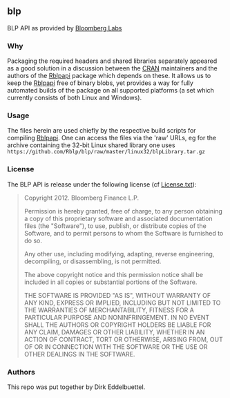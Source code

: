## blp

BLP API as provided by [Bloomberg Labs](http://www.bloomberglabs.com/api/libraries/)

### Why

Packaging the required headers and shared libraries separately appeared as a
good solution in a discussion between the [CRAN](http://cran.r-project.org)
maintainers and the authors of the [Rblpapi](https://github.com/Rblp/Rblpapi)
package which depends on these.  It allows us to keep the
[Rblpapi](https://github.com/Rblp/Rblpapi) free of binary blobs, yet provides
a way for fully automated builds of the package on all supported platforms
(a set which currently consists of both Linux and Windows).

### Usage

The files herein are used chiefly by the respective build scripts for
compiling [Rblpapi](https://github.com/Rblp/Rblpapi).  One can access the
files via the 'raw' URLs, eg for the archive containing the 32-bit Linux
shared library one uses
`https://github.com/Rblp/blp/raw/master/linux32/blpLibrary.tar.gz` 

### License

The BLP API is release under the following license (cf
[License.txt](https://github.com/Rblp/blp/blob/master/License.txt)):

> Copyright 2012. Bloomberg Finance L.P.
> 
> Permission is hereby granted, free of charge, to any person obtaining a copy of
> this proprietary software and associated documentation files (the "Software"),
> to use, publish, or distribute copies of the Software, and to permit persons to
> whom the Software is furnished to do so.
> 
> Any other use, including modifying, adapting, reverse engineering, decompiling,
> or disassembling, is not permitted.
> 
> The above copyright notice and this permission notice shall be included in all
> copies or substantial portions of the Software.
> 
> THE SOFTWARE IS PROVIDED "AS IS", WITHOUT WARRANTY OF ANY KIND, EXPRESS OR
> IMPLIED, INCLUDING BUT NOT LIMITED TO THE WARRANTIES OF MERCHANTABILITY,
> FITNESS FOR A PARTICULAR PURPOSE AND NONINFRINGEMENT. IN NO EVENT SHALL THE
> AUTHORS OR COPYRIGHT HOLDERS BE LIABLE FOR ANY CLAIM, DAMAGES OR OTHER
> LIABILITY, WHETHER IN AN ACTION OF CONTRACT, TORT OR OTHERWISE, ARISING FROM,
> OUT OF OR IN CONNECTION WITH THE SOFTWARE OR THE USE OR OTHER DEALINGS IN THE
> SOFTWARE.


### Authors

This repo was put together by Dirk Eddelbuettel.
